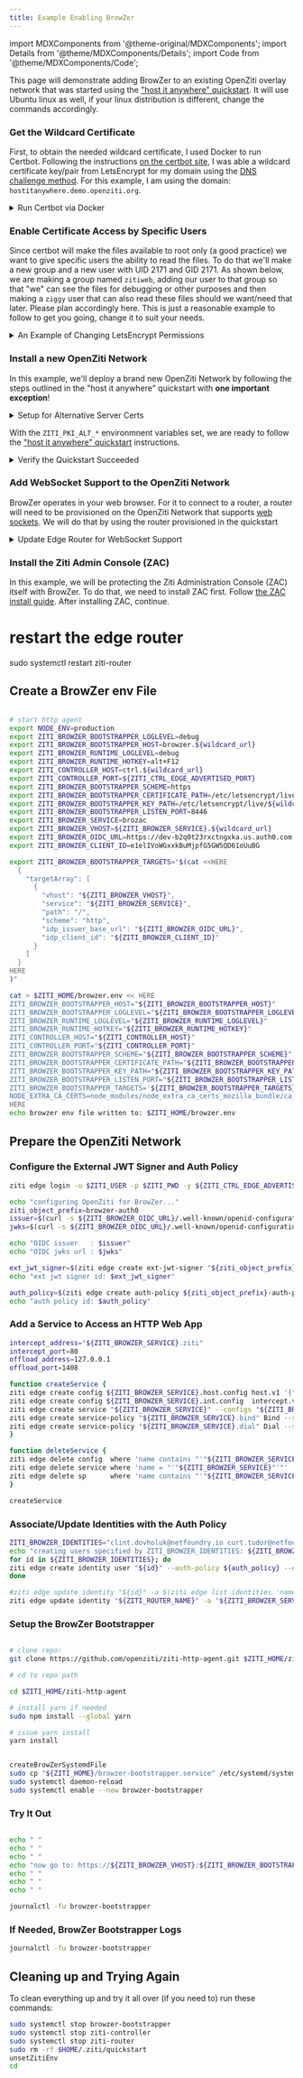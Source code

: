 ```yaml
---
title: Example Enabling BrowZer 
---
```

import MDXComponents from '@theme-original/MDXComponents';
import Details from '@theme/MDXComponents/Details';
import Code from '@theme/MDXComponents/Code';

This page will demonstrate adding BrowZer to an existing OpenZiti overlay network that was started using the
["host it anywhere" quickstart](../../../../learn/quickstarts/network/hosted.md). It will use Ubuntu linux as well, if
your linux distribution is different, change the commands accordingly.

### Get the Wildcard Certificate

First, to obtain the needed wildcard certificate, I used Docker to run Certbot. 
Following the instructions [on the certbot site](https://eff-certbot.readthedocs.io/en/stable/install.html),
I was able a wildcard certificate key/pair from LetsEncrypt for my domain using the
[DNS challenge method](https://letsencrypt.org/docs/challenge-types/#dns-01-challenge). For this example, I am using
the domain: `hostitanywhere.demo.openziti.org`.

<Details>
<summary>Run Certbot via Docker</summary>

```
wildcard_url="hostitanywhere.demo.openziti.org"
your_email="your.email@someserver.com"
sudo docker run -it --rm --name certbot \
  -v "/etc/letsencrypt:/etc/letsencrypt" \
  -v "/var/lib/letsencrypt:/var/lib/letsencrypt" \
  certbot/certbot certonly -d "*.${wildcard_url}" \
                  --manual \
                  --preferred-challenges dns \
                  --email "${your_email}" \
                  --agree-tos
```

</Details>



### Enable Certificate Access by Specific Users

Since certbot will make the files available to root only (a good practice) we want to give specific users the
ability to read the files.  To do that we'll make a new group and a new user with UID 2171 and GID 2171. As shown below,
we are making a group named `zitiweb`, adding our user to that group so that "we" can see the files for debugging or
other purposes and then making a `ziggy` user that can also read these files should we want/need that later. Please
plan accordingly here. This is just a reasonable example to follow to get you going, change it to suit your needs.

<Details>
<summary>An Example of Changing LetsEncrypt Permissions</summary>

```bash
sudo groupadd -g 2171 zitiweb
sudo useradd -u 2171 -s /bin/bash ziggy
sudo usermod -aG zitiweb ziggy
sudo usermod -aG zitiweb $USER
sudo chown -R root:zitiweb /etc/letsencrypt/
sudo chmod -R g+rx /etc/letsencrypt/
```

Log out of the shell and log back in again to gain access to the certs (notice we need to reset the wildcard_url):
```bash
wildcard_url="hostitanywhere.demo.openziti.org"
ls -l /etc/letsencrypt/live/${wildcard_url}/*
```

</Details>

### Install a new OpenZiti Network

In this example, we'll deploy a brand new OpenZiti Network by following the steps outlined in the "host it anywhere"
quickstart with __one important exception__! 

<Details>
<summary>Setup for Alternative Server Certs</summary>

Since we have just obtained some LetsEncrypt certificates, we'll enable OpenZiti with
[Alternative Server Certs](../../../../guides/alt-server-certs.md) __immediately__! To do that we'll set two new variables
introduced with v0.29.0. Notice that the `${wildcard_url}` variable needs to be set if it's not already set. Shown here
is the domain: `hostitanywhere.demo.openziti.org`:

```bash
wildcard_url="hostitanywhere.demo.openziti.org"
export ZITI_PKI_ALT_SERVER_CERT="/etc/letsencrypt/live/${wildcard_url}/fullchain.pem"
export ZITI_PKI_ALT_SERVER_KEY="/etc/letsencrypt/live/${wildcard_url}/privkey.pem"
```
</Details>

With the `ZITI_PKI_ALT_*` environmnent variables set, we are ready to follow the 
["host it anywhere" quickstart](../../../../learn/quickstarts/network/hosted.md) instructions.

<Details>
<summary>Verify the Quickstart Succeeded</summary>

After completing the quickstart, you should be able to access the controller at both the alternate server cert url. 
Notice there's no need for 'insecure' (-sk) curl mode!:
```bash
curl https://ctrl.${wildcard_url}:${ZITI_CTRL_EDGE_ADVERTISED_PORT}
```
and we should be able to curl to the non-alternative server url. Note for this we need to use `-sk` since this will
be the self-signed PKI endpoint:
```bash
curl -sk https://${ZITI_CTRL_EDGE_ADVERTISED_ADDRESS}:${ZITI_CTRL_EDGE_ADVERTISED_PORT}
```
</Details>

### Add WebSocket Support to the OpenZiti Network

BrowZer operates in your web browser. For it to connect to a router, a router will need to be provisioned on the OpenZiti
Network that supports [web sockets](https://en.wikipedia.org/wiki/WebSocket). We will do that by using the router
provisioned in the quickstart

<Details>
<summary>Update Edge Router for WebSocket Support</summary>

After completing the quickstart, you will have an edge router configuration file in the user's home directory.
Use your favorite editor, such as [`vim`](https://en.wikipedia.org/wiki/Vim_(text_editor)) to edit the file:

```bash
vi $ZITI_HOME/${ZITI_NETWORK}-edge-router.yaml
```

Locate the "binding" section, and add a section that looks like this. Make sure to change the `address` and `advertise`
fields accordingly:
```bash
  - binding: edge
    address: wss:0.0.0.0:8447
    options:
      advertise: ws.hostitanywhere.demo.openziti.org:8447
      connectTimeoutMs: 5000
      getSessionTimeout: 60
```

</Details>



### Install the Ziti Admin Console (ZAC)

In this example, we will be protecting the Ziti Administration Console (ZAC) itself with BrowZer. To do that, 
we need to install ZAC first. Follow [the ZAC install guide](../../../../learn/quickstarts/zac/index.md). 
After installing ZAC, continue.


# restart the edge router
sudo systemctl restart ziti-router

## Create a BrowZer env File

```bash

# start http agent
export NODE_ENV=production
export ZITI_BROWZER_BOOTSTRAPPER_LOGLEVEL=debug
export ZITI_BROWZER_BOOTSTRAPPER_HOST=browzer.${wildcard_url}
export ZITI_BROWZER_RUNTIME_LOGLEVEL=debug
export ZITI_BROWZER_RUNTIME_HOTKEY=alt+F12
export ZITI_CONTROLLER_HOST=ctrl.${wildcard_url}
export ZITI_CONTROLLER_PORT=${ZITI_CTRL_EDGE_ADVERTISED_PORT}
export ZITI_BROWZER_BOOTSTRAPPER_SCHEME=https
export ZITI_BROWZER_BOOTSTRAPPER_CERTIFICATE_PATH=/etc/letsencrypt/live/${wildcard_url}/fullchain.pem
export ZITI_BROWZER_BOOTSTRAPPER_KEY_PATH=/etc/letsencrypt/live/${wildcard_url}/privkey.pem
export ZITI_BROWZER_BOOTSTRAPPER_LISTEN_PORT=8446
export ZITI_BROWZER_SERVICE=brozac
export ZITI_BROWZER_VHOST=${ZITI_BROWZER_SERVICE}.${wildcard_url}
export ZITI_BROWZER_OIDC_URL=https://dev-b2q0t23rxctngxka.us.auth0.com
export ZITI_BROWZER_CLIENT_ID=e1elIVoWGxxkBuMjpfG5GW5QD61oUuBG

export ZITI_BROWZER_BOOTSTRAPPER_TARGETS="$(cat <<HERE
  {
    "targetArray": [
      {
        "vhost": "${ZITI_BROWZER_VHOST}",
        "service": "${ZITI_BROWZER_SERVICE}",
        "path": "/",
        "scheme": "http",
        "idp_issuer_base_url": "${ZITI_BROWZER_OIDC_URL}",
        "idp_client_id": "${ZITI_BROWZER_CLIENT_ID}"
      }
    ]
  }
HERE
)"

cat > $ZITI_HOME/browzer.env << HERE
ZITI_BROWZER_BOOTSTRAPPER_HOST="${ZITI_BROWZER_BOOTSTRAPPER_HOST}"
ZITI_BROWZER_BOOTSTRAPPER_LOGLEVEL="${ZITI_BROWZER_BOOTSTRAPPER_LOGLEVEL}"
ZITI_BROWZER_RUNTIME_LOGLEVEL="${ZITI_BROWZER_RUNTIME_LOGLEVEL}"
ZITI_BROWZER_RUNTIME_HOTKEY="${ZITI_BROWZER_RUNTIME_HOTKEY}"
ZITI_CONTROLLER_HOST="${ZITI_CONTROLLER_HOST}"
ZITI_CONTROLLER_PORT="${ZITI_CONTROLLER_PORT}"
ZITI_BROWZER_BOOTSTRAPPER_SCHEME="${ZITI_BROWZER_BOOTSTRAPPER_SCHEME}"
ZITI_BROWZER_BOOTSTRAPPER_CERTIFICATE_PATH="${ZITI_BROWZER_BOOTSTRAPPER_CERTIFICATE_PATH}"
ZITI_BROWZER_BOOTSTRAPPER_KEY_PATH="${ZITI_BROWZER_BOOTSTRAPPER_KEY_PATH}"
ZITI_BROWZER_BOOTSTRAPPER_LISTEN_PORT="${ZITI_BROWZER_BOOTSTRAPPER_LISTEN_PORT}"
ZITI_BROWZER_BOOTSTRAPPER_TARGETS='${ZITI_BROWZER_BOOTSTRAPPER_TARGETS}'
NODE_EXTRA_CA_CERTS=node_modules/node_extra_ca_certs_mozilla_bundle/ca_bundle/ca_intermediate_root_bundle.pem
HERE
echo browzer env file written to: $ZITI_HOME/browzer.env
```

## Prepare the OpenZiti Network

### Configure the External JWT Signer and Auth Policy
```bash
ziti edge login -u $ZITI_USER -p $ZITI_PWD -y ${ZITI_CTRL_EDGE_ADVERTISED_ADDRESS}:${ZITI_CTRL_EDGE_ADVERTISED_PORT}

echo "configuring OpenZiti for BrowZer..."
ziti_object_prefix=browzer-auth0
issuer=$(curl -s ${ZITI_BROWZER_OIDC_URL}/.well-known/openid-configuration | jq -r .issuer)
jwks=$(curl -s ${ZITI_BROWZER_OIDC_URL}/.well-known/openid-configuration | jq -r .jwks_uri)

echo "OIDC issuer   : $issuer"
echo "OIDC jwks url : $jwks"

ext_jwt_signer=$(ziti edge create ext-jwt-signer "${ziti_object_prefix}-ext-jwt-signer" "${issuer}" --jwks-endpoint "${jwks}" --audience "${ZITI_BROWZER_CLIENT_ID}" --claims-property email)
echo "ext jwt signer id: $ext_jwt_signer"

auth_policy=$(ziti edge create auth-policy ${ziti_object_prefix}-auth-policy --primary-ext-jwt-allowed --primary-ext-jwt-allowed-signers ${ext_jwt_signer})
echo "auth policy id: $auth_policy"
```

### Add a Service to Access an HTTP Web App
```bash
intercept_address="${ZITI_BROWZER_SERVICE}.ziti"
intercept_port=80
offload_address=127.0.0.1
offload_port=1408

function createService {
ziti edge create config ${ZITI_BROWZER_SERVICE}.host.config host.v1 '{"protocol":"tcp", "address":"'"${offload_address}"'", "port":'${offload_port}'}'
ziti edge create config ${ZITI_BROWZER_SERVICE}.int.config  intercept.v1 '{"protocols":["tcp"],"addresses":["'"${intercept_address}"'"], "portRanges":[{"low":'${intercept_port}', "high":'${intercept_port}'}]}'
ziti edge create service "${ZITI_BROWZER_SERVICE}" --configs "${ZITI_BROWZER_SERVICE}.host.config","${ZITI_BROWZER_SERVICE}.int.config"
ziti edge create service-policy "${ZITI_BROWZER_SERVICE}.bind" Bind --service-roles "@${ZITI_BROWZER_SERVICE}" --identity-roles "#${ZITI_BROWZER_SERVICE}.binders"
ziti edge create service-policy "${ZITI_BROWZER_SERVICE}.dial" Dial --service-roles "@${ZITI_BROWZER_SERVICE}" --identity-roles "#${ZITI_BROWZER_SERVICE}.dialers"
}

function deleteService {
ziti edge delete config  where 'name contains "'"${ZITI_BROWZER_SERVICE}"'."'
ziti edge delete service where 'name = "'"${ZITI_BROWZER_SERVICE}"'"'
ziti edge delete sp      where 'name contains "'"${ZITI_BROWZER_SERVICE}"'."'
}

createService

```

### Associate/Update Identities with the Auth Policy

```bash
ZITI_BROWZER_IDENTITIES="clint.dovholuk@netfoundry.io curt.tudor@netfoundry.io"
echo "creating users specified by ZITI_BROWZER_IDENTITIES: ${ZITI_BROWZER_IDENTITIES}"
for id in ${ZITI_BROWZER_IDENTITIES}; do
ziti edge create identity user "${id}" --auth-policy ${auth_policy} --external-id "${id}" -a "${ZITI_BROWZER_SERVICE}.dialers"
done

#ziti edge update identity "${id}" -a $(ziti edge list identities 'name="'${id}'"' -j | jq -r '.data[].roleAttributes | map(. // "") | @csv'),"${ZITI_BROWZER_SERVICE}.dialers"
ziti edge update identity "${ZITI_ROUTER_NAME}" -a "${ZITI_BROWZER_SERVICE}.binders"

```

### Setup the BrowZer Bootstrapper

```bash

# clone repo:
git clone https://github.com/openziti/ziti-http-agent.git $ZITI_HOME/ziti-http-agent

# cd to repo path

cd $ZITI_HOME/ziti-http-agent

# install yarn if needed
sudo npm install --global yarn

# issue yarn install
yarn install


createBrowZerSystemdFile
sudo cp "${ZITI_HOME}/browzer-bootstrapper.service" /etc/systemd/system/browzer-bootstrapper.service
sudo systemctl daemon-reload
sudo systemctl enable --now browzer-bootstrapper


```

### Try It Out

```bash

echo " "
echo " "
echo " "
echo "now go to: https://${ZITI_BROWZER_VHOST}:${ZITI_BROWZER_BOOTSTRAPPER_LISTEN_PORT} and see your ${ZITI_BROWZER_SERVICE}!"
echo " "
echo " "
echo " "

journalctl -fu browzer-bootstrapper

```


### If Needed, BrowZer Bootstrapper Logs

```bash
journalctl -fu browzer-bootstrapper
```


## Cleaning up and Trying Again

To clean everything up and try it all over (if you need to) run these commands:
```bash
sudo systemctl stop browzer-bootstrapper
sudo systemctl stop ziti-controller 
sudo systemctl stop ziti-router
sudo rm -rf $HOME/.ziti/quickstart
unsetZitiEnv
cd 
```

